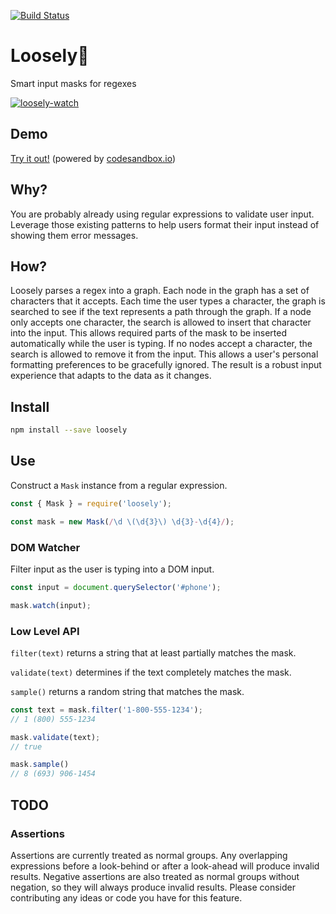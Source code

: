 [![Build Status](https://travis-ci.com/deckar01/loosely.svg?branch=master)](https://travis-ci.com/deckar01/loosely)

# Loosely🌱

Smart input masks for regexes

[![loosely-watch](https://user-images.githubusercontent.com/3108007/57148023-66439700-6d8e-11e9-964c-0862a8a0ad2a.gif)](https://wnf4l.csb.app/)

## Demo

[Try it out!](https://wnf4l.csb.app/) (powered by [codesandbox.io](https://codesandbox.io/s/loosely-sandbox-wnf4l))

## Why?

You are probably already using regular expressions to validate user input.
Leverage those existing patterns to help users format their input instead of
showing them error messages.

## How?

Loosely parses a regex into a graph. Each node in the graph has a set of
characters that it accepts. Each time the user types a character, the graph is
searched to see if the text represents a path through the graph. If a node only
accepts one character, the search is allowed to insert that character into the
input. This allows required parts of the mask to be inserted automatically while 
the user is typing. If no nodes accept a character, the search is allowed to remove
it from the input. This allows a user's personal formatting preferences to be
gracefully ignored. The result is a robust input experience that adapts to the
data as it changes.

## Install

```sh
npm install --save loosely
```

## Use

Construct a `Mask` instance from a regular expression.

```js
const { Mask } = require('loosely');

const mask = new Mask(/\d \(\d{3}\) \d{3}-\d{4}/);
```

### DOM Watcher

Filter input as the user is typing into a DOM input.

```js
const input = document.querySelector('#phone');

mask.watch(input);
```

### Low Level API

`filter(text)` returns a string that at least partially matches the mask.

`validate(text)` determines if the text completely matches the mask.

`sample()` returns a random string that matches the mask.

```js
const text = mask.filter('1-800-555-1234');
// 1 (800) 555-1234

mask.validate(text);
// true

mask.sample()
// 8 (693) 906-1454
```

## TODO

### Assertions

Assertions are currently treated as normal groups. Any overlapping expressions
before a look-behind or after a look-ahead will produce invalid results.
Negative assertions are also treated as normal groups without negation, so they
will always produce invalid results. Please consider contributing any ideas or
code you have for this feature.

